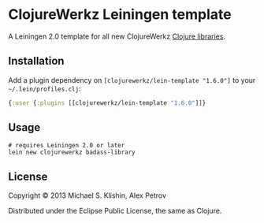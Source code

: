 # ClojureWerkz Leiningen template

A Leiningen 2.0 template for all new ClojureWerkz [Clojure libraries](http://clojurewerkz.org).


## Installation

Add a plugin dependency on `[clojurewerkz/lein-template "1.6.0"]` to
your `~/.lein/profiles.clj`:

``` clojure
{:user {:plugins [[clojurewerkz/lein-template "1.6.0"]]}
```


## Usage

    # requires Leiningen 2.0 or later
    lein new clojurewerkz badass-library


## License

Copyright © 2013 Michael S. Klishin, Alex Petrov

Distributed under the Eclipse Public License, the same as Clojure.
